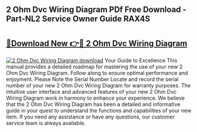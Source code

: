 ## 2 Ohm Dvc Wiring Diagram PDf Free Download - Part-NL2 Service Owner Guide RAX4S

# <h2><a href="http://dfhst4n.blite.top/?on=2+Ohm+Dvc+Wiring+Diagram">🔗Download New 👉🔴 2 Ohm Dvc Wiring Diagram</a></h2>

[![2 Ohm Dvc Wiring Diagram download](https://i.imgur.com/lujVjoI.png)](http://dfhst4n.blite.top/?on=2+Ohm+Dvc+Wiring+Diagram)
Your Guide to Excellence This manual provides a detailed roadmap for mastering the use of your new 2 Ohm Dvc Wiring Diagram. Follow along to ensure optimal performance and enjoyment. Please Note the Serial Number Locate and record the serial number of your new 2 Ohm Dvc Wiring Diagram for warranty purposes. The intuitive user interface and advanced features of your new 2 Ohm Dvc Wiring Diagram work in harmony to enhance your experience. We believe that the 2 Ohm Dvc Wiring Diagram has been a detailed and informative guide in your quest to understand the functions and capabilities of your new item. If you need any assistance or have any questions, our customer service team is always available.

